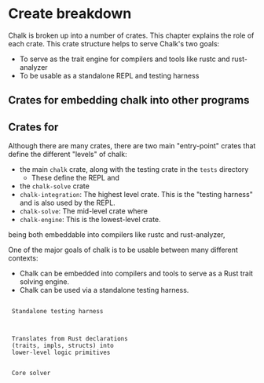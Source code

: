 # Create breakdown

Chalk is broken up into a number of crates. This chapter explains the
role of each crate. This crate structure helps to serve Chalk's two goals:

* To serve as the trait engine for compilers and tools like rustc and rust-analyzer
* To be usable as a standalone REPL and testing harness

## Crates for embedding chalk into other programs

## Crates for 

Although there are many crates, there are two main "entry-point"
crates that define the different "levels" of chalk:

* the main `chalk` crate, along with the testing crate in the `tests` directory
    * These define the REPL and 
* the `chalk-solve` crate
* `chalk-integration`: The highest level crate. This is the "testing
  harness" and is also used by the REPL.
* `chalk-solve`: The mid-level crate where 
* `chalk-engine`: This is the lowest-level crate.

being both embeddable into compilers like rustc and rust-analyzer, 

One of the major goals of chalk is to be usable between many different
contexts:

* Chalk can be embedded into compilers and tools to serve as a Rust trait solving
  engine.
* Chalk can be used via a standalone testing harness.

```

 Standalone testing harness



 Translates from Rust declarations
 (traits, impls, structs) into
 lower-level logic primitives


 Core solver
